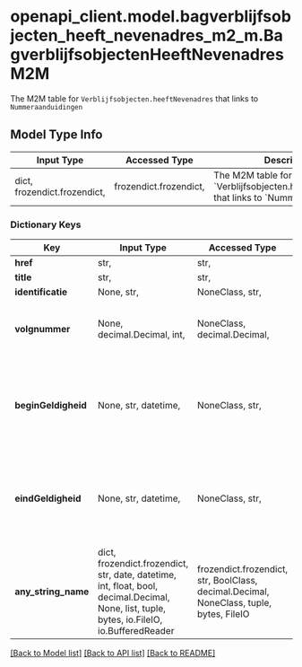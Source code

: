 # openapi_client.model.bagverblijfsobjecten_heeft_nevenadres_m2_m.BagverblijfsobjectenHeeftNevenadresM2M

The M2M table for `Verblijfsobjecten.heeftNevenadres` that links to `Nummeraanduidingen`

## Model Type Info
Input Type | Accessed Type | Description | Notes
------------ | ------------- | ------------- | -------------
dict, frozendict.frozendict,  | frozendict.frozendict,  | The M2M table for &#x60;Verblijfsobjecten.heeftNevenadres&#x60; that links to &#x60;Nummeraanduidingen&#x60; | 

### Dictionary Keys
Key | Input Type | Accessed Type | Description | Notes
------------ | ------------- | ------------- | ------------- | -------------
**href** | str,  | str,  |  | 
**title** | str,  | str,  |  | 
**identificatie** | None, str,  | NoneClass, str,  |  | [optional] 
**volgnummer** | None, decimal.Decimal, int,  | NoneClass, decimal.Decimal,  |  | [optional] value must be a 64 bit integer
**beginGeldigheid** | None, str, datetime,  | NoneClass, str,  |  | [optional] value must conform to RFC-3339 date-time
**eindGeldigheid** | None, str, datetime,  | NoneClass, str,  |  | [optional] value must conform to RFC-3339 date-time
**any_string_name** | dict, frozendict.frozendict, str, date, datetime, int, float, bool, decimal.Decimal, None, list, tuple, bytes, io.FileIO, io.BufferedReader | frozendict.frozendict, str, BoolClass, decimal.Decimal, NoneClass, tuple, bytes, FileIO | any string name can be used but the value must be the correct type | [optional]

[[Back to Model list]](../../README.md#documentation-for-models) [[Back to API list]](../../README.md#documentation-for-api-endpoints) [[Back to README]](../../README.md)

